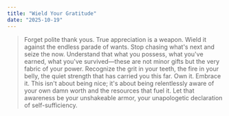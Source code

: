 ```yaml
---
title: "Wield Your Gratitude"
date: "2025-10-19"
---
```


> Forget polite thank yous. True appreciation is a weapon. Wield it against the endless parade of wants. Stop chasing what's next and seize the now. Understand that what you possess, what you've earned, what you've survived—these are not minor gifts but the very fabric of your power. Recognize the grit in your teeth, the fire in your belly, the quiet strength that has carried you this far. Own it. Embrace it. This isn't about being nice; it's about being relentlessly aware of your own damn worth and the resources that fuel it. Let that awareness be your unshakeable armor, your unapologetic declaration of self-sufficiency.
